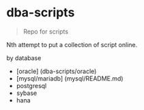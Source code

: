 # dba-scripts
> Repo for scripts

Nth attempt to put a collection of script online.

by database
- [oracle] (dba-scripts/oracle)
- [mysql/mariadb] (mysql/README.md)
- postgresql
- sybase
- hana
